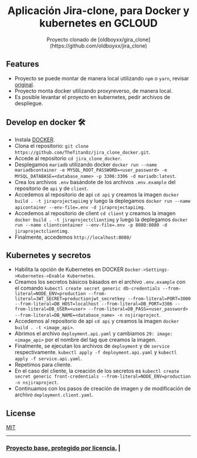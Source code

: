 <h1 align="center">Aplicación Jira-clone, para Docker y kubernetes en GCLOUD</h1>

<div align="center">Proyecto clonado de [oldboyxx/gira_clone](https://github.com/oldboyxx/jira_clone)</div>

## Features
- Proyecto se puede montar de manera local utilizando `npm` o `yarn`, revisar [original](https://github.com/oldboyxx/jira_clone).
- Proyecto monta docker utilizando proxyreverso, de manera local.
- Es posible levantar el proyecto en kubernetes, pedir archivos de despliegue.

## Develop en docker 🛠

- Instala [DOCKER](https://www.docker.com/get-started).
- Clona el repositorio: `git clone https://github.com/TheTitanOz/jira_clone_docker.git`.
- Accede al repositorio `cd jira_clone_docker`.
- Desplegamos `mariadb` utilizando docker `docker run --name mariadbcontainer -e MYSQL_ROOT_PASSWORD=<user_password> -e MYSQL_DATABASE=<database_name> -p 3306:3306 -d mariadb:latest`.
- Crea los archivos `.env` basándote de los archivos `.env.example` del repositorio de `api` y de `client`.
- Accedemos al repositorio de api `cd api` y creamos la imagen `docker build . -t jiraprojectapiimg` y luego la deplegamos `docker run --name apicontainer --env-file=.env -d jiraprojectapiimg`.
- Accedemos al repositorio de client `cd client` y creamos la imagen `docker build . -t jiraprojectclientimg` y luego la deplegamos `docker run --name clientcontainer --env-file=.env -p 8080:8080 -d jiraprojectclientimg`.
- Finalmente, accedemos `http://localhost:8080/`

## Kubernetes y secretos

- Habilita la opción de Kubernetes en DOCKER `Docker->Settings->Kubernetes->Enable Kubernetes`.
- Creamos los secretos básicos básados en el archivo `.env.example` con el comando `kubectl create secret generic db-credentials --from-literal=NODE_ENV=production --from-literal=JWT_SECRET=productionjwt_secretkey --from-literal=PORT=3000 --from-literal=DB_HOST=localhost --from-literal=DB_PORT=3306 --from-literal=DB_USER=<user> --from-literal=DB_PASS=<user_password> --from-literal=DB_NAME=<database_name> -n nsjiraproject`.
- Accedemos al repositorio de api `cd api` y creamos la imagen `docker build . -t <image_api>`.
- Abrimos el archivo `deployment.api.yaml` y cambiamos `29: image: <image_api>` por el nombre del tag que creamos la imagen.
- Finalmente, se ejecutan los archivos de `deployment` y de `service` respectivamente. `kubectl apply -f deployment.api.yaml` y `kubectl apply -f service.api.yaml`.
- Repetimos para cliente.
- En el caso del cliente, la creación de los secretos es `kubectl create secret generic front-credentials --from-literal=NODE_ENV=production -n nsjiraproject`.
- Continuamos con los pasos de creación de imagen y de modificación de archivo `deployment.client.yaml`.

## License

[MIT](https://opensource.org/licenses/MIT)

<hr>

<h3>
  <a href="https://github.com/oldboyxx/jira_clone">Proyecto base, protegido por licencia.</a> |
</h3>
